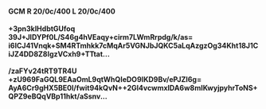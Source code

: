#### GCM R 20/0c/400 L 20/0c/400
**+3pn3kIHdbtGUfoq**<br/>**39J+JlDYPf0L/S46g4hVEaqy+cirm7LWmRrpdg/k/as=**<br/>**i6lCJ41Vnqk+SM4RTmhkk7cMqAr5VGNJbJQKC5aLqAzgzOg34Kht18J1CiJZ4DD8Z8IgzVCxh9+TTtat...**<br/><br/>
**/zaFYv24tRT9TR4U**<br/>**+zU969FaGQL9EAaOmL9qtWhQIeDO9IKD9Bv/ePJZI6g=**<br/>**AyA6Cr9gHX5BE0l/fwit94kQvN++2Gl4vcwmxlDA6w8mIKwyjpyhrToNS+QPZ9eBQqVBp11hkt/aSsnv...**